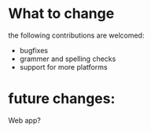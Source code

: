 # What to change
the following contributions are welcomed:

* bugfixes
* grammer and spelling checks
* support for more platforms

# future changes:
Web app?
